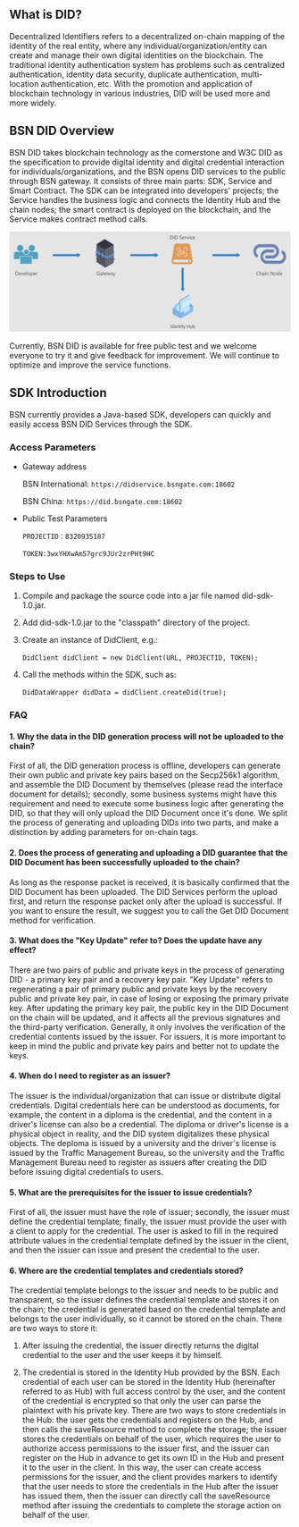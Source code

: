 ## What is DID?

Decentralized Identifiers refers to a decentralized on-chain mapping of the identity of the real entity, where any individual/organization/entity can create and manage their own digital identities on the blockchain. The traditional identity authentication system has problems such as centralized authentication, identity data security, duplicate authentication, multi-location authentication, etc. With the promotion and application of blockchain technology in various industries, DID will be used more and more widely.

## BSN DID Overview
BSN DID takes blockchain technology as the cornerstone and W3C DID as the specification to provide digital identity and digital credential interaction for individuals/organizations, and the BSN opens DID services to the public through BSN gateway. It consists of three main parts: SDK, Service and Smart Contract. The SDK can be integrated into developers' projects; the Service handles the business logic and connects the Identity Hub and the chain nodes; the smart contract is deployed on the blockchain, and the Service makes contract method calls.


![BSN DID data flow structure](bsn-did.png)

Currently, BSN DID is available for free public test and we welcome everyone to try it and give feedback for improvement. We will continue to optimize and improve the service functions.

## SDK Introduction
BSN currently provides a Java-based SDK, developers can quickly and easily access BSN DID Services through the SDK.

### Access Parameters
- Gateway address

	BSN International: `https://didservice.bsngate.com:18602`

	BSN China: `https://did.bsngate.com:18602`

- Public Test Parameters

	`PROJECTID：8320935187`
	
	`TOKEN:3wxYHXwAm57grc9JUr2zrPHt9HC`
	
### Steps to Use

1. Compile and package the source code into a jar file named did-sdk-1.0.jar.

2. Add did-sdk-1.0.jar to the "classpath" directory of the project.

3. Create an instance of DidClient, e.g.:

	`DidClient didClient = new DidClient(URL, PROJECTID, TOKEN);`
	
4. Call the methods within the SDK, such as:

	`DidDataWrapper didData = didClient.createDid(true);`

### FAQ

#### 1. Why the data in the DID generation process will not be uploaded to the chain?
First of all, the DID generation process is offline, developers can generate their own public and private key pairs based on the Secp256k1 algorithm, and assemble the DID Document by themselves (please read the interface document for details); secondly, some business systems might have this requirement and need to execute some business logic after generating the DID, so that they will only upload the DID Document once it's done. We split the process of generating and uploading DIDs into two parts, and make a distinction by adding parameters for on-chain tags.

#### 2. Does the process of generating and uploading a DID guarantee that the DID Document has been successfully uploaded to the chain?
As long as the response packet is received, it is basically confirmed that the DID Document has been uploaded. The DID Services perform the upload first, and return the response packet only after the upload is successful. If you want to ensure the result, we suggest you to call the Get DID Document method for verification.

#### 3. What does the "Key Update" refer to? Does the update have any effect?
There are two pairs of public and private keys in the process of generating DID - a primary key pair and a recovery key pair. "Key Update" refers to regenerating a pair of primary public and private keys by the recovery public and private key pair, in case of losing or exposing the primary private key.
After updating the primary key pair, the public key in the DID Document on the chain will be updated, and it affects all the previous signatures and the third-party verification. Generally, it only involves the verification of the credential contents issued by the issuer. For issuers, it is more important to keep in mind the public and private key pairs and better not to update the keys.

#### 4. When do I need to register as an issuer?
The issuer is the individual/organization that can issue or distribute digital credentials. Digital credentials here can be understood as documents, for example, the content in a diploma is the credential, and the content in a driver's license can also be a credential. The diploma or driver's license is a physical object in reality, and the DID system digitalizes these physical objects. The deploma is issued by a university and the driver's license is issued by the Traffic Management Bureau, so the university and the Traffic Management Bureau need to register as issuers after creating the DID before issuing digital credentials to users.

#### 5. What are the prerequisites for the issuer to issue credentials?
First of all, the issuer must have the role of issuer; secondly, the issuer must define the credential template; finally, the issuer must provide the user with a client to apply for the credential. The user is asked to fill in the required attribute values in the credential template defined by the issuer in the client, and then the issuer can issue and present the credential to the user.

#### 6. Where are the credential templates and credentials stored?
The credential template belongs to the issuer and needs to be public and transparent, so the issuer defines the credential template and stores it on the chain; the credential is generated based on the credential template and belongs to the user individually, so it cannot be stored on the chain. There are two ways to store it:

1) After issuing the credential, the issuer directly returns the digital credential to the user and the user keeps it by himself.

2) The credential is stored in the Identity Hub provided by the BSN. Each credential of each user can be stored in the Identity Hub (hereinafter referred to as Hub) with full access control by the user, and the content of the credential is encrypted so that only the user can parse the plaintext with his private key. 
There are two ways to store credentials in the Hub: the user gets the credentials and registers on the Hub, and then calls the saveResource method to complete the storage; the issuer stores the credentials on behalf of the user, which requires the user to authorize access permissions to the issuer first, and the issuer can register on the Hub in advance to get its own ID in the Hub and present it to the user in the client. In this way, the user can create access permissions for the issuer, and the client provides markers to identify that the user needs to store the credentials in the Hub after the issuer has issued them, then the issuer can directly call the saveResource method after issuing the credentials to complete the storage action on behalf of the user.


      
        
